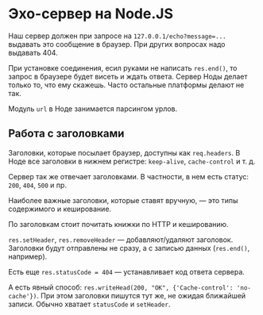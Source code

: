 # Эхо-сервер на Node.JS
Наш сервер должен при запросе на `127.0.0.1/echo?message=...` выдавать это сообщение в браузер. При других вопросах надо выдавать 404.

При установке соединения, есил руками не написать `res.end()`, то запрос в браузере будет висеть и ждать ответа. Сервер Ноды делает только то, что ему скажешь. Часто остальные платформы делают не так.

Модуль `url` в Ноде занимается парсингом урлов. 

## Работа с заголовками
Заголовки, которые посылает браузер, доступны как `req.headers`. В Ноде все заголовки в нижнем регистре: `keep-alive`, `cache-control` и т. д.

Сервер так же отвечает заголовками. В частности, в нем есть статус: `200`, `404`, `500` и пр.

Наиболее важные заголовки, которые ставят вручную, — это типы содержимого и кеширование.

По заголовкам стоит почитать книжки по HTTP и кешированию.

`res.setHeader`, `res.removeHeader` — добавляют/удаляют заголовок. Заголовки будут отправлены не сразу, а с записью данных (`res.end()`, например).

Есть еще `res.statusCode = 404` — устанавливает код ответа сервера.

А есть явный способ: `res.writeHead(200, "OK", {'Cache-control': 'no-cache'})`. При этом заголовки пишутся тут же, не ожидая ближайшей записи. Обычно хватает `statusCode` и `setHeader`.


